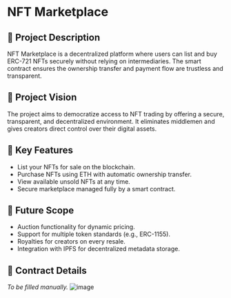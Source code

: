 # NFT Marketplace

## 📝 Project Description

NFT Marketplace is a decentralized platform where users can list and buy ERC-721 NFTs securely without relying on intermediaries. The smart contract ensures the ownership transfer and payment flow are trustless and transparent.

## 🎯 Project Vision

The project aims to democratize access to NFT trading by offering a secure, transparent, and decentralized environment. It eliminates middlemen and gives creators direct control over their digital assets.

## 🔑 Key Features

- List your NFTs for sale on the blockchain.
- Purchase NFTs using ETH with automatic ownership transfer.
- View available unsold NFTs at any time.
- Secure marketplace managed fully by a smart contract.

## 🚀 Future Scope

- Auction functionality for dynamic pricing.
- Support for multiple token standards (e.g., ERC-1155).
- Royalties for creators on every resale.
- Integration with IPFS for decentralized metadata storage.

## 📄 Contract Details

*To be filled manually.*
![image](https://github.com/user-attachments/assets/fbec9ec3-7126-4935-bdbe-78b51eddc965)
